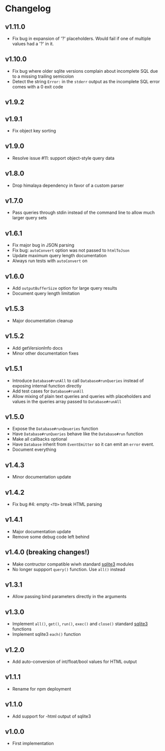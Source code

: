 # Changelog

## v1.11.0
- Fix bug in expansion of '?' placeholders. Would fail if one of multiple values had a '?' in it.

## v1.10.0
- Fix bug where older sqlite versions complain about incomplete SQL due to a missing trailing semicolon
- Detect the string `Error:` in the `stderr` output as the incomplete SQL error comes with a 0 exit code

## v1.9.2
## v1.9.1
- Fix object key sorting

## v1.9.0
- Resolve issue #11: support object-style query data

## v1.8.0
- Drop himalaya dependency in favor of a custom parser

## v1.7.0
- Pass queries through stdin instead of the command line to allow much larger query sets

## v1.6.1
- Fix major bug in JSON parsing
- Fix bug: `autoConvert` option was not passed to `htmlToJson`
- Update maximum query length documentation
- Always run tests with `autoConvert` on

## v1.6.0
- Add `outputBufferSize` option for large query results
- Document query length limitation

## v1.5.3
- Major documentation cleanup

## v1.5.2
- Add getVersionInfo docs
- Minor other documentation fixes

## v1.5.1
- Introduce `Database#runAll` to call `Database#runQueries` instead of exposing internal function directly
- Add test cases for `Database#runAll` 
- Allow mixing of plain text queries and queries with placeholders and values in the queries array passed to `Database#runAll`

## v1.5.0
- Expose the `Database#runQeueries` function
- Have `Database#runQueries` behave like the `Database#run` function
- Make all callbacks optional
- Have `Database` inherit from `EventEmitter` so it can emit an `error` event.
- Document everything

## v1.4.3
- Minor documentation update

## v1.4.2
- Fix bug #4: empty `<TD>` break HTML parsing

## v1.4.1
- Major documentation update
- Remove some debug code left behind

## v1.4.0 (breaking changes!)
- Make contructor compatible wiwh standard [sqlite3](https://www.npmjs.com/package/sqlite3) modules
- No longer suppport `query()` function. Use `all()` instead

## v1.3.1
- Allow passing bind parameters directly in the arguments

## v1.3.0
- Implement `all()`, `get()`, `run()`, `exec()` and `close()` standard [sqlite3](https://www.npmjs.com/package/sqlite3) functions
- Implement sqlite3 `each()` function

## v1.2.0
- Add auto-conversion of int/float/bool values for HTML output

## v1.1.1
- Rename for npm deployment

## v1.1.0
- Add support for -html output of sqlite3

## v1.0.0
- First implementation
